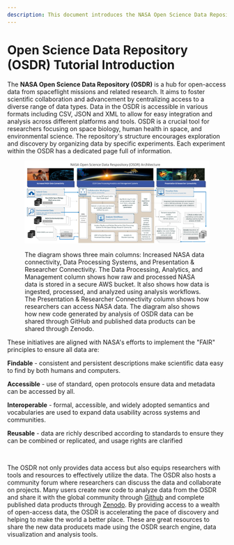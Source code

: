```yaml
---
description: This document introduces the NASA Open Science Data Repository (OSDR).
---
```


# Open Science Data Repository (OSDR) Tutorial Introduction

The **NASA Open Science Data Repository (OSDR)** is a hub for open-access data from spaceflight missions and related research. It aims to foster scientific collaboration and advancement by centralizing access to a diverse range of data types. Data in the OSDR is accessible in various formats including CSV, JSON and XML to allow for easy integration and analysis across different platforms and tools. OSDR is a crucial tool for researchers focusing on space biology, human health in space, and environmental science. The repository's structure encourages exploration and discovery by organizing data by specific experiments. Each experiment within the OSDR has a dedicated page full of information.

<figure><img src=".gitbook/assets/1.png" alt="The diagram shows three main columns: Increased NASA data connectivity, Data Processing Systems, and Presentation &#x26; Researcher Connectivity. The Data Processing, Analytics, and Management column shows how raw and processed NASA data is stored in a secure AWS bucket. It also shows how data is ingested, processed, and analyzed using analysis workflows. The Presentation &#x26; Researcher Connectivity column shows how researchers can access NASA data. The diagram also shows how new code generated by analysis of OSDR data can be shared through GitHub and published data products can be shared through Zenodo."><figcaption><p>The diagram shows three main columns: Increased NASA data connectivity, Data Processing Systems, and Presentation &#x26; Researcher Connectivity. The Data Processing, Analytics, and Management column shows how raw and processed NASA data is stored in a secure AWS bucket. It also shows how data is ingested, processed, and analyzed using analysis workflows. The Presentation &#x26; Researcher Connectivity column shows how researchers can access NASA data. The diagram also shows how new code generated by analysis of OSDR data can be shared through GitHub and published data products can be shared through Zenodo.</p></figcaption></figure>



These initiatives are aligned with NASA's efforts to implement the "FAIR" principles to ensure all data are:&#x20;

**Findable** - consistent and persistent descriptions make scientific data easy to find by both humans and computers.&#x20;

**Accessible** - use of standard, open protocols ensure data and metadata can be accessed by all.&#x20;

**Interoperable** - formal, accessible, and widely adopted semantics and vocabularies are used to expand data usability across systems and communities.&#x20;

**Reusable** - data are richly described according to standards to ensure they can be combined or replicated, and usage rights are clarified

<figure><img src="https://osdr.nasa.gov/bio/images/OpenScience_Figure_900_by_417.png" alt=""><figcaption></figcaption></figure>

The OSDR not only provides data access but also equips researchers with tools and resources to effectively utilize the data. The OSDR also hosts a community forum where researchers can discuss the data and collaborate on projects. Many users create new code to analyze data from the OSDR and share it with the global community through [Github](https://github.com/home?ef\_id=\_k\_CjwKCAjwh4-wBhB3EiwAeJsppMHiLbFn6etYV1MhQ0SFkFleuabJ06j3WOdRDMXgm0lrHpvFeuqUFhoCgxAQAvD\_BwE\_k\_\&OCID=AIDcmmcwpj1e5v\_SEM\_\_k\_CjwKCAjwh4-wBhB3EiwAeJsppMHiLbFn6etYV1MhQ0SFkFleuabJ06j3WOdRDMXgm0lrHpvFeuqUFhoCgxAQAvD\_BwE\_k\_\&gad\_source=1\&gclid=CjwKCAjwh4-wBhB3EiwAeJsppMHiLbFn6etYV1MhQ0SFkFleuabJ06j3WOdRDMXgm0lrHpvFeuqUFhoCgxAQAvD\_BwE) and complete published data products through [Zenodo](https://zenodo.org/). By providing access to a wealth of open-access data, the OSDR is accelerating the pace of discovery and helping to make the world a better place. These are great resources to share the new data producets made using the OSDR search engine, data visualization and analysis tools.&#x20;

